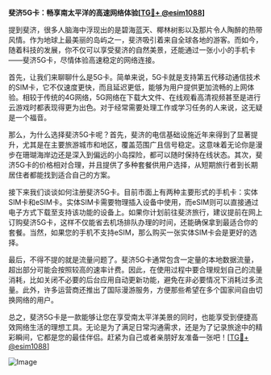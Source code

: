 **斐济5G卡：畅享南太平洋的高速网络体验[[TG💪+ @esim1088](https://t.me/s/esim1088)]**

提到斐济，很多人脑海中浮现出的是碧海蓝天、椰林树影以及那片令人陶醉的热带风情。作为地球上最美丽的岛屿之一，斐济吸引着来自全球各地的游客。而如今，随着科技的发展，你不仅可以享受斐济的自然美景，还能通过一张小小的手机卡——斐济5G卡，尽情体验高速稳定的网络连接。

首先，让我们来聊聊什么是5G卡。简单来说，5G卡就是支持第五代移动通信技术的SIM卡，它不仅速度更快，而且延迟更低，能够为用户提供更加流畅的上网体验。相较于传统的4G网络，5G网络在下载大文件、在线观看高清视频甚至是进行云游戏时都表现得更为出色。对于经常需要处理工作或学习任务的人来说，这无疑是一个福音。

那么，为什么选择斐济5G卡呢？首先，斐济的电信基础设施近年来得到了显著提升，尤其是在主要旅游城市和地区，覆盖范围广且信号稳定。这意味着无论你是漫步在珊瑚海岸边还是深入到偏远的小岛探险，都可以随时保持在线状态。其次，斐济5G卡的价格相对合理，并且提供了多种套餐供用户选择，从短期旅行者到长期居住者都能找到适合自己的方案。

接下来我们谈谈如何注册斐济5G卡。目前市面上有两种主要形式的手机卡：实体SIM卡和eSIM卡。实体SIM卡需要物理插入设备中使用，而eSIM则可以直接通过电子方式下载至支持该功能的设备上。如果你计划前往斐济旅行，建议提前在网上订购斐济5G卡，这样不仅能省去机场排队办理的时间，还能确保拿到最适合你的套餐。当然，如果您的手机不支持eSIM，那么购买一张实体SIM卡会是更好的选择。

最后，不得不提的就是流量问题了。斐济5G卡通常包含一定量的本地数据流量，超出部分可能会按照较高的速率计费。因此，在使用过程中要合理规划自己的流量消耗，比如关闭不必要的后台应用自动更新功能，避免在非必要情况下消耗过多流量。此外，许多运营商还推出了国际漫游服务，方便那些希望在多个国家间自由切换网络的用户。

总之，斐济5G卡是一款能够让您在享受南太平洋美景的同时，也能享受到便捷高效网络生活的理想工具。无论是为了满足日常沟通需求，还是为了记录旅途中的精彩瞬间，它都是您的最佳伴侣。赶紧为自己或者亲朋好友准备一张吧！[[TG💪+ @esim1088](https://t.me/s/esim1088)]

![Image](https://i.postimg.cc/4NQfJmqS/Snipaste-2025-05-13-00-14-12.png)